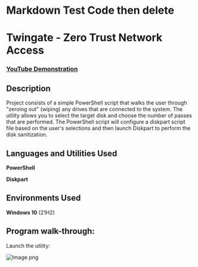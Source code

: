 # Markdown Test Code then delete

# Twingate - Zero Trust Network Access

### [YouTube Demonstration](https://youtu.be/7eJexJVCqJo)

## Description

Project consists of a simple PowerShell script that walks the user through "zeroing out" (wiping) any drives that are connected to the system. The utility allows you to select the target disk and choose the number of passes that are performed. The PowerShell script will configure a diskpart script file based on the user's selections and then launch Diskpart to perform the disk sanitization.

## Languages and Utilities Used

**PowerShell**

**Diskpart**

## Environments Used

**Windows 10** (21H2)

## Program walk-through:

Launch the utility:

![Image.png](https://res.craft.do/user/full/9b8c3eae-8e0d-c8f4-977c-abc43f0fd8a3/doc/85B7828E-8BEE-457F-9967-43A04241B896/4D1610C7-E0D1-4A6F-AEEA-B17AD6B63E05_2/oncYgtsxeTHeqlQHPI11K9Eg8LQRtScpHgoPpxr3yFMz/Image.png)

